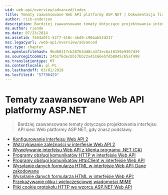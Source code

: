 ```yaml
---
uid: web-api/overview/advanced/index
title: Tematy zaawansowane Web API platformy ASP.NET | Dokumentacja firmy Microsoft
author: rick-anderson
description: Bardziej zaawansowane tematy dotyczące projektowania interfejsu API sieci Web platformy ASP.NET, gdy znasz podstawy.
ms.author: riande
ms.date: 07/23/2014
ms.assetid: 7404a0f1-52f7-410c-abd0-c96bab52d217
msc.legacyurl: /web-api/overview/advanced
msc.type: chapter
ms.openlocfilehash: 9bd68317cb28763dd8ca3f2ec6a18159e9367d39
ms.sourcegitcommit: 24b1f6decbb17bb22a45166e5fdb0845c65af498
ms.translationtype: MT
ms.contentlocale: pl-PL
ms.lasthandoff: 03/01/2019
ms.locfileid: "57796429"
---
```

<a name="advanced-topics-for-aspnet-web-api"></a>Tematy zaawansowane Web API platformy ASP.NET
====================
> Bardziej zaawansowane tematy dotyczące projektowania interfejsu API sieci Web platformy ASP.NET, gdy znasz podstawy.


- [Konfigurowanie interfejsu Web API 2](configuring-aspnet-web-api.md)
- [Wstrzykiwanie zależności w interfejsie Web API 2](dependency-injection.md)
- [Wywoływanie interfejsu Web API z klienta programu .NET (C#)](calling-a-web-api-from-a-net-client.md)
- [Programy obsługi komunikatów HTTP w interfejsie Web API](http-message-handlers.md)
- [Programy obsługi komunikatów HttpClient w interfejsie Web API](httpclient-message-handlers.md)
- [Wysyłanie danych formularza HTML w interfejsie Web API: Dane zakodowane](sending-html-form-data-part-1.md)
- [Wysyłanie danych formularza HTML w interfejsie Web API: Przekazywanie pliku i wieloczęściowej wiadomości MIME](sending-html-form-data-part-2.md)
- [Pliki cookie protokołu HTTP we wzorcu ASP.NET Web API](http-cookies.md)
